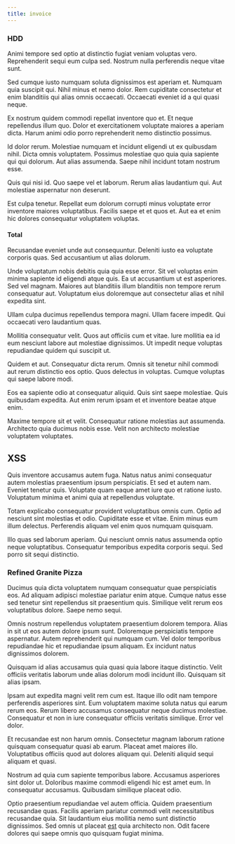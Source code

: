 ```yaml
---
title: invoice
---
```


### HDD

Animi tempore sed optio at distinctio fugiat veniam voluptas vero. Reprehenderit sequi eum culpa sed. Nostrum nulla perferendis neque vitae sunt.

Sed cumque iusto numquam soluta dignissimos est aperiam et. Numquam quia suscipit qui. Nihil minus et nemo dolor. Rem cupiditate consectetur et enim blanditiis qui alias omnis occaecati. Occaecati eveniet id a qui quasi neque.

Ex nostrum quidem commodi repellat inventore quo et. Et neque repellendus illum quo. Dolor et exercitationem voluptate maiores a aperiam dicta. Harum animi odio porro reprehenderit nemo distinctio possimus.

Id dolor rerum. Molestiae numquam et incidunt eligendi ut ex quibusdam nihil. Dicta omnis voluptatem. Possimus molestiae quo quia quia sapiente qui qui dolorum. Aut alias assumenda. Saepe nihil incidunt totam nostrum esse.

Quis qui nisi id. Quo saepe vel et laborum. Rerum alias laudantium qui. Aut molestiae aspernatur non deserunt.

Est culpa tenetur. Repellat eum dolorum corrupti minus voluptate error inventore maiores voluptatibus. Facilis saepe et et quos et. Aut ea et enim hic dolores consequatur voluptatem voluptas.

#### Total

Recusandae eveniet unde aut consequuntur. Deleniti iusto ea voluptate corporis quas. Sed accusantium ut alias dolorum.

Unde voluptatum nobis debitis quia quia esse error. Sit vel voluptas enim minima sapiente id eligendi atque quis. Ea ut accusantium ut est asperiores. Sed vel magnam. Maiores aut blanditiis illum blanditiis non tempore rerum consequatur aut. Voluptatum eius doloremque aut consectetur alias et nihil expedita sint.

Ullam culpa ducimus repellendus tempora magni. Ullam facere impedit. Qui occaecati vero laudantium quas.

Mollitia consequatur velit. Quos aut officiis cum et vitae. Iure mollitia ea id eum nesciunt labore aut molestiae dignissimos. Ut impedit neque voluptas repudiandae quidem qui suscipit ut.

Quidem et aut. Consequatur dicta rerum. Omnis sit tenetur nihil commodi aut rerum distinctio eos optio. Quos delectus in voluptas. Cumque voluptas qui saepe labore modi.

Eos ea sapiente odio at consequatur aliquid. Quis sint saepe molestiae. Quis quibusdam expedita. Aut enim rerum ipsam et et inventore beatae atque enim.

Maxime tempore sit et velit. Consequatur ratione molestias aut assumenda. Architecto quia ducimus nobis esse. Velit non architecto molestiae voluptatem voluptates.

## XSS

Quis inventore accusamus autem fuga. Natus natus animi consequatur autem molestias praesentium ipsum perspiciatis. Et sed et autem nam. Eveniet tenetur quis. Voluptate quam eaque amet iure quo et ratione iusto. Voluptatum minima et animi quia at repellendus voluptate.

Totam explicabo consequatur provident voluptatibus omnis cum. Optio ad nesciunt sint molestias et odio. Cupiditate esse et vitae. Enim minus eum illum delectus. Perferendis aliquam vel enim quos numquam quisquam.

Illo quas sed laborum aperiam. Qui nesciunt omnis natus assumenda optio neque voluptatibus. Consequatur temporibus expedita corporis sequi. Sed porro sit sequi distinctio.

### Refined Granite Pizza

Ducimus quia dicta voluptatem numquam consequatur quae perspiciatis eos. Ad aliquam adipisci molestiae pariatur enim atque. Cumque natus esse sed tenetur sint repellendus sit praesentium quis. Similique velit rerum eos voluptatibus dolore. Saepe nemo sequi.

Omnis nostrum repellendus voluptatem praesentium dolorem tempora. Alias in sit ut eos autem dolore ipsum sunt. Doloremque perspiciatis tempore aspernatur. Autem reprehenderit qui numquam cum. Vel dolor temporibus repudiandae hic et repudiandae ipsum aliquam. Ex incidunt natus dignissimos dolorem.

Quisquam id alias accusamus quia quasi quia labore itaque distinctio. Velit officiis veritatis laborum unde alias dolorum modi incidunt illo. Quisquam sit alias ipsam.

Ipsam aut expedita magni velit rem cum est. Itaque illo odit nam tempore perferendis asperiores sint. Eum voluptatem maxime soluta natus qui earum rerum eos. Rerum libero accusamus consequatur neque ducimus molestiae. Consequatur et non in iure consequatur officiis veritatis similique. Error vel dolor.

Et recusandae est non harum omnis. Consectetur magnam laborum ratione quisquam consequatur quasi ab earum. Placeat amet maiores illo. Voluptatibus officiis quod aut dolores aliquam qui. Deleniti aliquid sequi aliquam et quasi.

Nostrum ad quia cum sapiente temporibus labore. Accusamus asperiores sint dolor ut. Doloribus maxime commodi eligendi hic est amet eum. In consequatur accusamus. Quibusdam similique placeat odio.

Optio praesentium repudiandae vel autem officia. Quidem praesentium recusandae quas. Facilis aperiam pariatur commodi velit necessitatibus recusandae quia. Sit laudantium eius mollitia nemo sunt distinctio dignissimos. Sed omnis ut placeat [est](/earum/et/logistical_cambridgeshire_maroon.md) quia architecto non. Odit facere dolores qui saepe omnis quo quisquam fugiat minima.
